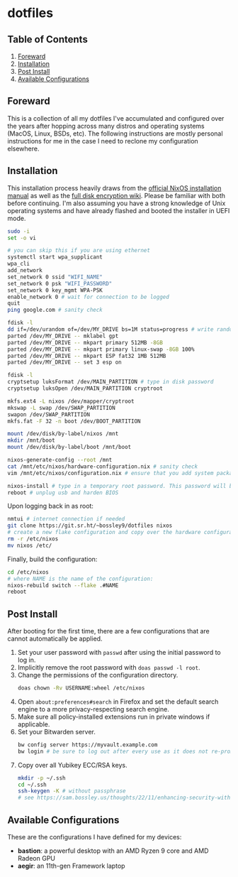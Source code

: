 # dotfiles

## Table of Contents

1. [Foreward](#foreward)
2. [Installation](#installation)
3. [Post Install](#post-install)
4. [Available Configurations](#available-configurations)

## Foreward

This is a collection of all my dotfiles I've accumulated and configured over the years after hopping across many distros and operating systems (MacOS, Linux, BSDs, etc). The following instructions are mostly personal instructions for me in the case I need to reclone my configuration elsewhere.

## Installation

This installation process heavily draws from the [official NixOS installation manual](https://nixos.org/manual/nixos/stable/index.html#sec-installation) as well as the [full disk encryption wiki](https://nixos.wiki/wiki/Full_Disk_Encryption). Please be familiar with both before continuing. I'm also assuming you have a strong knowledge of Unix operating systems and have already flashed and booted the installer in UEFI mode.

```sh
sudo -i
set -o vi

# you can skip this if you are using ethernet
systemctl start wpa_supplicant
wpa_cli
add_network
set_network 0 ssid "WIFI_NAME"
set_network 0 psk "WIFI_PASSWORD"
set_network 0 key_mgmt WPA-PSK
enable_network 0 # wait for connection to be logged
quit
ping google.com # sanity check

fdisk -l
dd if=/dev/urandom of=/dev/MY_DRIVE bs=1M status=progress # write random data to disk
parted /dev/MY_DRIVE -- mklabel gpt
parted /dev/MY_DRIVE -- mkpart primary 512MB -8GB
parted /dev/MY_DRIVE -- mkpart primary linux-swap -8GB 100%
parted /dev/MY_DRIVE -- mkpart ESP fat32 1MB 512MB
parted /dev/MY_DRIVE -- set 3 esp on

fdisk -l
cryptsetup luksFormat /dev/MAIN_PARTITION # type in disk password
cryptsetup luksOpen /dev/MAIN_PARTITION cryptroot

mkfs.ext4 -L nixos /dev/mapper/cryptroot
mkswap -L swap /dev/SWAP_PARTITION
swapon /dev/SWAP_PARTITION
mkfs.fat -F 32 -n boot /dev/BOOT_PARTITION

mount /dev/disk/by-label/nixos /mnt
mkdir /mnt/boot
mount /dev/disk/by-label/boot /mnt/boot

nixos-generate-config --root /mnt
cat /mnt/etc/nixos/hardware-configuration.nix # sanity check
vim /mnt/etc/nixos/configuration.nix # ensure that you add system packages neovim and git, and enable Network Manager.

nixos-install # type in a temporary root password. This password will be erased later.
reboot # unplug usb and harden BIOS
```

Upon logging back in as root:

```sh
nmtui # internet connection if needed
git clone https://git.sr.ht/~bossley9/dotfiles nixos
# create a new flake configuration and copy over the hardware configuration here if necessary.
rm -r /etc/nixos
mv nixos /etc/
```

Finally, build the configuration:

```sh
cd /etc/nixos
# where NAME is the name of the configuration:
nixos-rebuild switch --flake .#NAME
reboot
```

## Post Install

After booting for the first time, there are a few configurations that are cannot automatically be applied.

1. Set your user password with `passwd` after using the initial password to log in.
2. Implicitly remove the root password with `doas passwd -l root`.
3. Change the permissions of the configuration directory.
    ```sh
    doas chown -Rv USERNAME:wheel /etc/nixos
    ```
4. Open `about:preferences#search` in Firefox and set the default search engine to a more privacy-respecting search engine.
5. Make sure all policy-installed extensions run in private windows if applicable.
6. Set your Bitwarden server.
    ```sh
    bw config server https://myvault.example.com
    bw login # be sure to log out after every use as it does not re-prompt MFA.
    ```
7. Copy over all Yubikey ECC/RSA keys.
    ```sh
    mkdir -p ~/.ssh
    cd ~/.ssh
    ssh-keygen -K # without passphrase
    # see https://sam.bossley.us/thoughts/22/11/enhancing-security-with-yubikeys for details
    ```

## Available Configurations

These are the configurations I have defined for my devices:

* **bastion**: a powerful desktop with an AMD Ryzen 9 core and AMD Radeon GPU
* **aegir**: an 11th-gen Framework laptop
